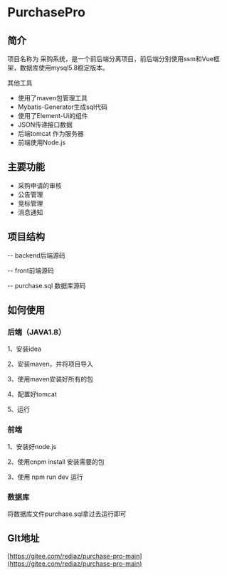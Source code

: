 # PurchasePro

## 简介

项目名称为 采购系统，是一个前后端分离项目，前后端分别使用ssm和Vue框架，数据库使用mysql5.8稳定版本。

其他工具

- 使用了maven包管理工具
- Mybatis-Generator生成sql代码
- 使用了Element-Ui的组件
- JSON传递接口数据
- 后端tomcat 作为服务器
- 前端使用Node.js

## 主要功能

- 采购申请的审核
- 公告管理
- 竞标管理
- 消息通知

## 项目结构

-- backend后端源码

-- front前端源码

-- purchase.sql 数据库源码

## 如何使用

### 后端（JAVA1.8）

1、安装idea

2、安装maven，并将项目导入

3、使用maven安装好所有的包

4、配置好tomcat

5、运行

### 前端

1、安装好node.js

2、使用cnpm install 安装需要的包

3、使用 npm run dev 运行

### 数据库

将数据库文件purchase.sql拿过去运行即可

## GIt地址

[https://gitee.com/rediaz/purchase-pro-main](https://gitee.com/rediaz/purchase-pro-main)


